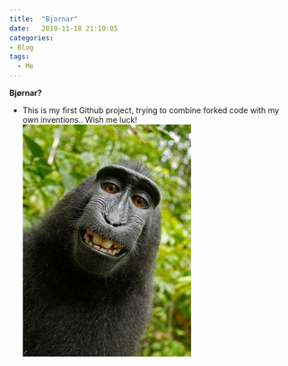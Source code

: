 ```yaml
---
title:  "Bjornar"
date:   2019-11-18 21:10:05
categories: 
- Blog
tags:
  - Me
---
```

**Bjørnar?**
- This is my first Github project, trying to combine forked code with my own inventions.. Wish me luck! 
![.](https://github.com/Aassveen/aassveen/blob/master/assets/images/Monkey.jpg?raw=true)


